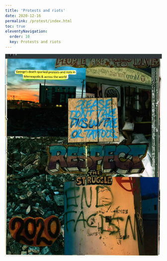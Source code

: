 ```yaml
---
title: 'Protests and riots' 
date: 2020-12-16
permalink: /protest/index.html
toc: true
eleventyNavigation:
  order: 10 
  key: Protests and riots
---
```

![One](/static/img/four.png)
